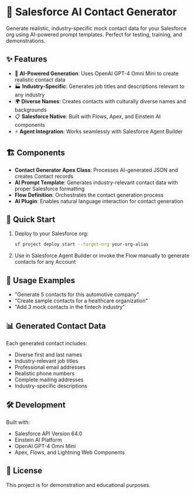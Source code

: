# 🤖 Salesforce AI Contact Generator

Generate realistic, industry-specific mock contact data for your Salesforce org using AI-powered prompt templates. Perfect for testing, training, and demonstrations.

## ✨ Features

- 🧠 **AI-Powered Generation**: Uses OpenAI GPT-4 Omni Mini to create realistic contact data
- 🏭 **Industry-Specific**: Generates job titles and descriptions relevant to any industry
- 🌍 **Diverse Names**: Creates contacts with culturally diverse names and backgrounds
- 📋 **Salesforce Native**: Built with Flows, Apex, and Einstein AI components
- ⚡ **Agent Integration**: Works seamlessly with Salesforce Agent Builder

## 🏗️ Components

- **Contact Generator Apex Class**: Processes AI-generated JSON and creates Contact records
- **AI Prompt Template**: Generates industry-relevant contact data with proper Salesforce formatting
- **Flow Definition**: Orchestrates the contact generation process
- **AI Plugin**: Enables natural language interaction for contact generation

## 🚀 Quick Start

1. Deploy to your Salesforce org:
   ```bash
   sf project deploy start --target-org your-org-alias
   ```

2. Use in Salesforce Agent Builder or invoke the Flow manually to generate contacts for any Account

## 💬 Usage Examples

- "Generate 5 contacts for this automotive company"
- "Create sample contacts for a healthcare organization"
- "Add 3 mock contacts in the fintech industry"

## 📊 Generated Contact Data

Each generated contact includes:
- Diverse first and last names
- Industry-relevant job titles
- Professional email addresses
- Realistic phone numbers
- Complete mailing addresses
- Industry-specific descriptions

## 🛠️ Development

Built with:
- Salesforce API Version 64.0
- Einstein AI Platform
- OpenAI GPT-4 Omni Mini
- Apex, Flows, and Lightning Web Components

## 📄 License

This project is for demonstration and educational purposes.
